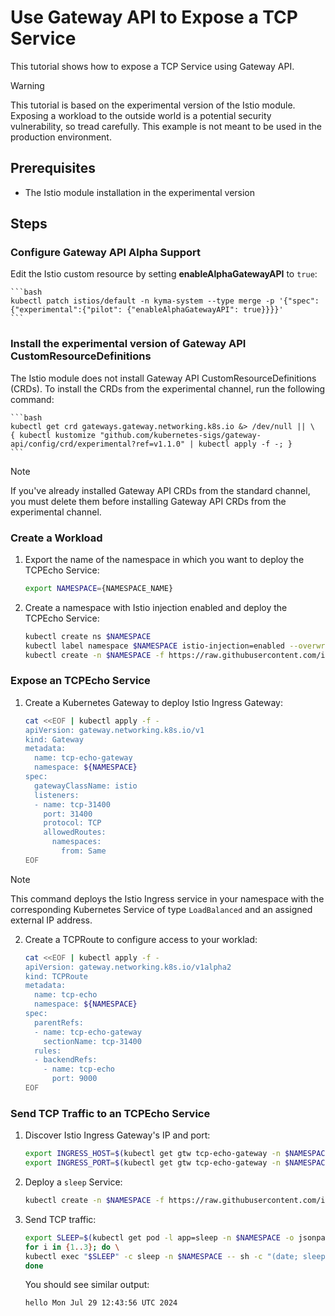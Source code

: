 # Use Gateway API to Expose a TCP Service

This tutorial shows how to expose a TCP Service using Gateway API.

> [!WARNING]
> This tutorial is based on the experimental version of the Istio module.
> Exposing a workload to the outside world is a potential security vulnerability, so tread carefully. This example is not meant to be used in the production environment. 

## Prerequisites

* The Istio module installation in the experimental version

## Steps

### Configure Gateway API Alpha Support

Edit the Istio custom resource by setting **enableAlphaGatewayAPI** to `true`:

    ```bash
    kubectl patch istios/default -n kyma-system --type merge -p '{"spec":{"experimental":{"pilot": {"enableAlphaGatewayAPI": true}}}}'
    ```

### Install the experimental version of Gateway API CustomResourceDefinitions

The Istio module does not install Gateway API CustomResourceDefinitions (CRDs). To install the CRDs from the experimental channel, run the following command:

    ```bash
    kubectl get crd gateways.gateway.networking.k8s.io &> /dev/null || \
    { kubectl kustomize "github.com/kubernetes-sigs/gateway-api/config/crd/experimental?ref=v1.1.0" | kubectl apply -f -; }
    ```
> [!NOTE]
> If you've already installed Gateway API CRDs from the standard channel, you must delete them before installing Gateway API CRDs from the experimental channel.

### Create a Workload

1. Export the name of the namespace in which you want to deploy the TCPEcho Service:

    ```bash
    export NAMESPACE={NAMESPACE_NAME}
    ```

2. Create a namespace with Istio injection enabled and deploy the TCPEcho Service:

    ```bash
    kubectl create ns $NAMESPACE
    kubectl label namespace $NAMESPACE istio-injection=enabled --overwrite
    kubectl create -n $NAMESPACE -f https://raw.githubusercontent.com/istio/istio/release-1.22/samples/tcp-echo/tcp-echo.yaml
    ```

### Expose an TCPEcho Service

1. Create a Kubernetes Gateway to deploy Istio Ingress Gateway:

    ```bash
    cat <<EOF | kubectl apply -f -
    apiVersion: gateway.networking.k8s.io/v1
    kind: Gateway
    metadata:
      name: tcp-echo-gateway
      namespace: ${NAMESPACE}
    spec:
      gatewayClassName: istio
      listeners:
      - name: tcp-31400
        port: 31400
        protocol: TCP
        allowedRoutes:
          namespaces:
            from: Same
    EOF
    ```

> [!NOTE]
> This command deploys the Istio Ingress service in your namespace with the corresponding Kubernetes Service of type `LoadBalanced` and an assigned external IP address.

2. Create a TCPRoute to configure access to your worklad:

    ```bash
    cat <<EOF | kubectl apply -f -
    apiVersion: gateway.networking.k8s.io/v1alpha2
    kind: TCPRoute
    metadata:
      name: tcp-echo
      namespace: ${NAMESPACE}
    spec:
      parentRefs:
      - name: tcp-echo-gateway
        sectionName: tcp-31400
      rules:
      - backendRefs:
        - name: tcp-echo
          port: 9000
    EOF
    ```

### Send TCP Traffic to an TCPEcho Service

1. Discover Istio Ingress Gateway's IP and port:

    ```bash
    export INGRESS_HOST=$(kubectl get gtw tcp-echo-gateway -n $NAMESPACE -o jsonpath='{.status.addresses[0].value}')
    export INGRESS_PORT=$(kubectl get gtw tcp-echo-gateway -n $NAMESPACE -o jsonpath='{.spec.listeners[?(@.name=="tcp-31400")].port}')
    ```

2. Deploy a `sleep` Service:

    ```bash
    kubectl create -n $NAMESPACE -f https://raw.githubusercontent.com/istio/istio/release-1.22/samples/sleep/sleep.yaml
    ```


2. Send TCP traffic:

    ```bash
    export SLEEP=$(kubectl get pod -l app=sleep -n $NAMESPACE -o jsonpath={.items..metadata.name})
    for i in {1..3}; do \
    kubectl exec "$SLEEP" -c sleep -n $NAMESPACE -- sh -c "(date; sleep 1) | nc $INGRESS_HOST $INGRESS_PORT"; \
    done
    ```
    You should see similar output:
    ```
    hello Mon Jul 29 12:43:56 UTC 2024
    ```


